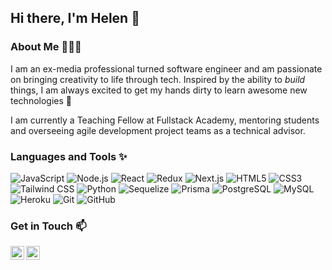 ## Hi there, I'm Helen 👋

### About Me 👩🏻‍💻

I am an ex-media professional turned software engineer and am passionate on bringing creativity to life through tech. Inspired by the ability to _build_ things, I am always excited to get my hands dirty to learn awesome new technologies 🤘 

I am currently a Teaching Fellow at Fullstack Academy, mentoring students and overseeing agile development project teams as a technical advisor. 

### Languages and Tools ✨

![JavaScript](https://img.shields.io/badge/-JavaScript-black?style=flat&logo=javascript)
![Node.js](https://img.shields.io/badge/-Node.js-339933?logo=node.js&logoColor=white&style=flat)
![React](https://img.shields.io/badge/-React-61DAFB?logo=react&logoColor=white&style=flat)
![Redux](https://img.shields.io/badge/-Redux-764ABC?logo=redux&logoColor=white&style=flat)
![Next.js](https://img.shields.io/badge/-Next.js-000000?logo=next.js&logoColor=white&style=flat)
![HTML5](https://img.shields.io/badge/-HTML5-E34F26?logo=html5&logoColor=white&style=flat)
![CSS3](https://img.shields.io/badge/-CSS3-1572B6?logo=css3&logoColor=white&style=flat)
![Tailwind CSS](https://img.shields.io/badge/-Tailwind%20CSS-38B2AC?logo=tailwind-css&logoColor=white&style=flat)
![Python](https://img.shields.io/badge/-python-3776AB?logo=python&logoColor=white&style=flat)
![Sequelize](https://img.shields.io/badge/-Sequelize-52B0E7?logo=sequelize&logoColor=white&style=flat)
![Prisma](https://img.shields.io/badge/-Prisma-2D3748?logo=prisma&logoColor=white&style=flat)
![PostgreSQL](https://img.shields.io/badge/-PostgreSQL-4169E1?logo=PostgreSQL&logoColor=white&style=flat)
![MySQL](https://img.shields.io/badge/-MySQL-black?style=flat-square&logo=mysql)
![Heroku](https://img.shields.io/badge/-Heroku-430098?style=flat-square&logo=heroku)
![Git](https://img.shields.io/badge/-Git-black?style=flat-square&logo=git)
![GitHub](https://img.shields.io/badge/-GitHub-181717?style=flat-square&logo=github)


### Get in Touch 📫 
<a href="https://www.linkedin.com/in/helen-sung/"><img width="22px" align="left" src="https://cdn.jsdelivr.net/npm/simple-icons@v3/icons/linkedin.svg"/></a>
<a href="mailto:helenjeehosung@gmail.com?"><img width="22px" align="left" src="https://cdn.jsdelivr.net/npm/simple-icons@3.13.0/icons/gmail.svg"/></a>                                                                                                                                        
                                                                                                                                           
<!--
**helsung/helsung** is a ✨ _special_ ✨ repository because its `README.md` (this file) appears on your GitHub profile.

Here are some ideas to get you started:

- 🔭 I’m currently working on ...
- 🌱 I’m currently learning ...
- 👯 I’m looking to collaborate on ...
- 🤔 I’m looking for help with ...
- 💬 Ask me about ...
- 📫 How to reach me: ...
- 😄 Pronouns: ...
- ⚡ Fun fact: ...
-->
